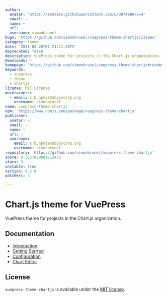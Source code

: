 ```yaml
---
author:
  avatar: 'https://avatars.githubusercontent.com/u/3874900?v=4'
  email: ~
  name: ~
  url: ~
  username: simonbrunel
bugs: 'https://github.com/simonbrunel/vuepress-theme-chartjs/issues'
category: theme
date: '2021-03-26T07:21:11.397Z'
deprecated: false
description: VuePress theme for projects in the Chart.js organization.
downloads: ~
homepage: 'https://github.com/simonbrunel/vuepress-theme-chartjs#readme'
keywords:
  - vuepress
  - theme
  - chartjs
license: MIT License
maintainers:
  - email: s.b.npmjs@abysscorp.org
    username: simonbrunel
name: vuepress-theme-chartjs
npm: 'https://www.npmjs.com/package/vuepress-theme-chartjs'
publisher:
  avatar: ~
  email: ~
  name: ~
  url: ~
  username:
    email: s.b.npmjs@abysscorp.org
    username: simonbrunel
repository: 'https://github.com/simonbrunel/vuepress-theme-chartjs'
score: 0.3257820901712475
stars: 3
unstable: true
version: 0.2.0
watchers: 3

---
```


# Chart.js theme for VuePress

VuePress theme for projects in the Chart.js organization.

## Documentation

- [Introduction](https://vuepress-theme-chartjs.netlify.app/)
- [Getting Started](https://vuepress-theme-chartjs.netlify.app/getting-started.html)
- [Configuration](https://vuepress-theme-chartjs.netlify.app/configuration.html)
- [Chart Editor](https://vuepress-theme-chartjs.netlify.app/chart-editor-simple.html)

## License

`vuepress-theme-chartjs` is available under the [MIT license](LICENSE.md).
